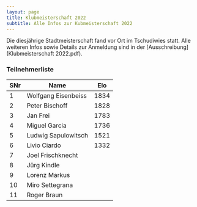 ```yaml
---
layout: page
title: Klubmeisterschaft 2022
subtitle: Alle Infos zur Kubmeisterschaft 2022
---
```


Die diesjährige Stadtmeisterschaft fand vor Ort im Tschudiwies statt. Alle weiteren Infos sowie Details zur Anmeldung sind in der [Ausschreibung](Klubmeisterschaft 2022.pdf).

### Teilnehmerliste

| SNr | Name                | Elo  |
| --- | ------------------- | ---- |
| 1   | Wolfgang Eisenbeiss | 1834 |
| 2   | Peter Bischoff      | 1828 |
| 3   | Jan Frei            | 1783 |
| 4   | Miguel Garcia       | 1736 |
| 5   | Ludwig Sapulowitsch | 1521 |
| 6   | Livio Ciardo        | 1332 |
| 7   | Joel Frischknecht   |      |
| 8   | Jürg Kindle         |      |
| 9   | Lorenz Markus       |      |
| 10  | Miro Settegrana     |      |
| 11  | Roger Braun         |      |
